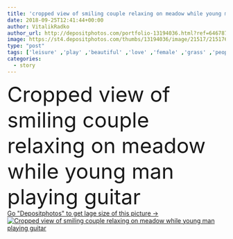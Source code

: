 ```yaml
---
title: 'cropped view of smiling couple relaxing on meadow while young man playing guitar'
date: 2018-09-25T12:41:44+00:00
author: VitalikRadko
author_url: http://depositphotos.com/portfolio-13194036.html?ref=64678756
image: https://st4.depositphotos.com/thumbs/13194036/image/21517/215176408/api_thumb_450.jpg?forcejpeg=true
type: "post"
tags: ['leisure' ,'play' ,'beautiful' ,'love' ,'female' ,'grass' ,'people' ,'meadow' ,'outdoors' ,'field' ,'nature' ,'rural' ,'flora' ,'friendship' ,'male' ,'man' ,'rest' ,'relax' ,'couple' ,'stylish' ,'playing' ,'woman' ,'music' ,'together' ,'togetherness' ,'attractive' ,'guitar' ,'handsome' ,'musician' ,'picnic' ,'closeness' ,'candid' ,'tenderness' ,'guitarist' ,'acoustic' ,'lovers' ,'relationship' ,'boyfriend' ,'girlfriend' ,'young adult' ,'love story' ,'cropped view' ]
categories: 
  - story
---
```

<div aling="center">
            <font size="60"> Cropped view of smiling couple relaxing on meadow while young man playing guitar</font>   
</div>
<div>
    <a href='https://depositphotos.com/215176408/stock-photo-cropped-view-smiling-couple-relaxing.html?ref=64678756' target=_blank > Go "Depositphotos" to get lage size of this picture ->
        <img href='https://depositphotos.com/215176408/stock-photo-cropped-view-smiling-couple-relaxing.html?ref=64678756' src='https://st4.depositphotos.com/13194036/21517/i/950/depositphotos_215176408-stock-photo-cropped-view-smiling-couple-relaxing.jpg?forcejpeg=true' alt='Cropped view of smiling couple relaxing on meadow while young man playing guitar' >
    </a>
</div>
